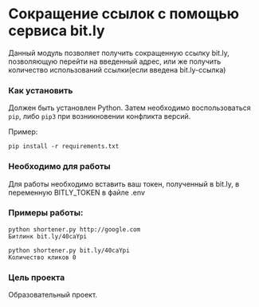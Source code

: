 # Сокращение ссылок с помощью сервиса bit.ly #

Данный модуль позволяет получить сокращенную ссылку bit.ly, позволяющую перейти на введенный адрес, 
или же получить количество использований ссылки(если введена bit.ly-ссылка)

### Как установить ###

Должен быть установлен Python.
Затем необходимо воспользоваться `pip`, либо `pip3` при возникновении конфликта версий.

Пример: 
```
pip install -r requirements.txt
```

### Необходимо для работы ###

Для работы необходимо вставить ваш токен, полученный в bit.ly, в переменную BITLY_TOKEN в файле .env

### Примеры работы: ###

```
python shortener.py http://google.com
Битлинк bit.ly/40caYpi
```
```
python shortener.py bit.ly/40caYpi   
Количество кликов 0
```

### Цель проекта ###

Образовательный проект.
